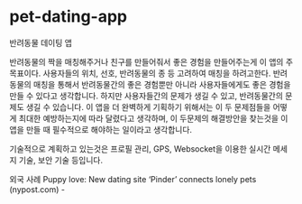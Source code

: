 # pet-dating-app 
반려동물 데이팅 앱

반려동물의 짝을 매칭해주거나 친구를 만들어줘서 좋은 경험을 만들어주는게 이 앱의 주 목표이다.
사용자들의 위치, 선호, 반려동물의 종 등 고려하여 매칭을 하려고한다.
반려동물의 매칭을 통해서 반려동물간의 좋은 경험뿐만 아니라 사용자들에게도 좋은 경험을 만들 수 있다고 생각합니다.
하지만 사용자들간의 문제가 생길 수 있고, 반려동물간의 문제도 생길 수 있습니다.
이 앱을 더 완벽하게 기획하기 위해서는 이 두 문제점들을 어떻게 최대한 예방하는지에 따라 달렸다고 생각하며, 이 두문제의 해결방안을 찾는것을 이 앱을 만들 때 필수적으로 해야하는 일이라고 생각합니다.

기술적으로 계획하고 있는것은 프로필 관리, GPS, Websocket을 이용한 실시간 메세지 기술, 보안 기술 등입니다.


외국 사례
Puppy love: New dating site ‘Pinder’ connects lonely pets (nypost.com) -
